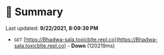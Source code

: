 # 📖 Summary
Last updated: **9/22/2021, 8:09:39 PM**

- `GET` [https://Bhadwa-sala.toxicblte.repl.co](https://Bhadwa-sala.toxicblte.repl.co) - **Down** (120219ms)
